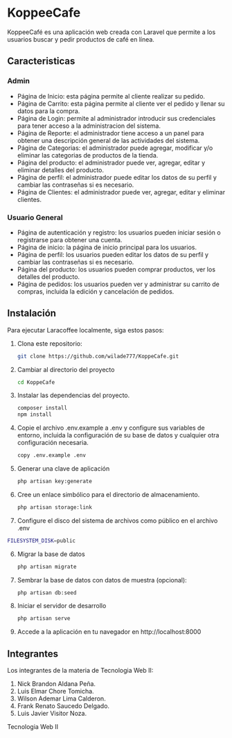 # KoppeeCafe

KoppeeCafé es una aplicación web creada con Laravel que permite a los usuarios buscar y pedir productos de café en línea.

## Caracteristicas
### Admin
- Página de Inicio: esta página permite al cliente realizar su pedido.
- Página de Carrito: esta página permite al cliente ver el pedido y llenar su datos para la compra.
- Página de Login: permite al administrador introducir sus credenciales para tener acceso a la administracion del sistema.
- Página de Reporte: el administrador tiene acceso a un panel para obtener una descripción general de las actividades del sistema.
- Página de Categorias: el administrador puede agregar, modificar y/o eliminar las categorias de productos de la tienda.
- Página del producto: el administrador puede ver, agregar, editar y eliminar detalles del producto.
- Página de perfil: el administrador puede editar los datos de su perfil y cambiar las contraseñas si es necesario.
- Página de Clientes: el administrador puede ver, agregar, editar y eliminar clientes.

### Usuario General
- Página de autenticación y registro: los usuarios pueden iniciar sesión o registrarse para obtener una cuenta.
- Página de inicio: la página de inicio principal para los usuarios.
- Página de perfil: los usuarios pueden editar los datos de su perfil y cambiar las contraseñas si es necesario.
- Página del producto: los usuarios pueden comprar productos, ver los detalles del producto.
- Página de pedidos: los usuarios pueden ver y administrar su carrito de compras, incluida la edición y cancelación de pedidos.

## Instalación

Para ejecutar Laracoffee localmente, siga estos pasos:

1. Clona este repositorio:

   ```bash
   git clone https://github.com/wilade777/KoppeCafe.git
   ```
2. Cambiar al directorio del proyecto
    ```bash
    cd KoppeCafe
    ```
3. Instalar las dependencias del proyecto.
   
    ```bash
    composer install
    npm install
    ```
4. Copie el archivo .env.example a .env y configure sus variables de entorno, incluida la configuración de su base de datos y cualquier otra configuración necesaria.
   
    ```bash
    copy .env.example .env
    ```
5. Generar una clave de aplicación
    ```bash
    php artisan key:generate
    ```
6. Cree un enlace simbólico para el directorio de almacenamiento.
   ```bash
   php artisan storage:link
   ```
10. Configure el disco del sistema de archivos como público en el archivo .env
   ```bash
   FILESYSTEM_DISK=public
   ```
6. Migrar la base de datos
    ```bash
    php artisan migrate
    ```
7. Sembrar la base de datos con datos de muestra (opcional):
    ```bash
    php artisan db:seed
    ```
8. Iniciar el servidor de desarrollo
    ```bash
    php artisan serve
    ```
9. Accede a la aplicación en tu navegador en http://localhost:8000

## Integrantes
Los integrantes de la materia de Tecnologia Web II:
1. Nick Brandon Aldana Peña.
2. Luis Elmar Chore Tomicha.
3. Wilson Ademar Lima Calderon.
4. Frank Renato Saucedo Delgado.
5. Luis Javier Visitor Noza.




Tecnologia Web II
